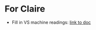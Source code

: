 # For Claire

* Fill in VS machine readings: [link to doc](docs/archive/fill_in_vs_machine_reading_2019-11-20.html)


